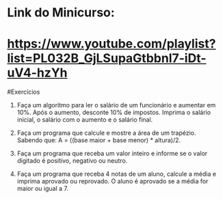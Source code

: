 # Link do Minicurso:
# https://www.youtube.com/playlist?list=PL032B_GjLSupaGtbbnl7-iDt-uV4-hzYh

#Exercícios

1) Faça um algoritmo para ler o salário de um funcionário e aumentar em 10%. Após o aumento, desconte 10% de impostos. Imprima o salário inicial, o salário com o aumento e o salário final. 

2) Faça um programa que calcule e mostre a área de um trapézio. Sabendo que: A = ((base maior + base menor) * altura)/2. 

3) Faça um programa que receba um valor inteiro e informe se o valor digitado é positivo, negativo ou neutro.

4) Faça um programa que receba 4 notas de um aluno, calcule a média e imprima aprovado ou reprovado. O aluno é aprovado se a média for maior ou igual a 7.
